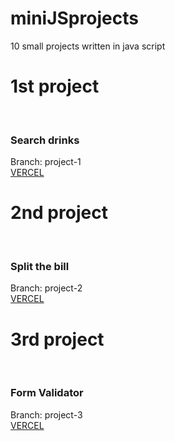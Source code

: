 # miniJSprojects
10 small projects written in java script

<h1>1st project</h1><br>
<h3>Search drinks</h3>

Branch: project-1 <br>
[VERCEL](https://pierreswtich-project-1.vercel.app/)

<h1>2nd project</h1><br>
<h3>Split the bill</h3>

Branch: project-2 <br>
[VERCEL](https://pierreswtich-project2.vercel.app/)

<h1>3rd project</h1><br>
<h3>Form Validator</h3>

Branch: project-3 <br>
[VERCEL](https://pierreswtich-project3.vercel.app/)